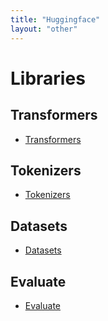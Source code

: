 ```yaml
---
title: "Huggingface"
layout: "other"
---
```


# Libraries
## Transformers
- [Transformers](https://huggingface.co/docs/transformers/index)


## Tokenizers
- [Tokenizers](https://huggingface.co/docs/tokenizers/index)

## Datasets
- [Datasets](https://huggingface.co/docs/datasets/index)

## Evaluate
- [Evaluate](https://huggingface.co/docs/evaluate/index)